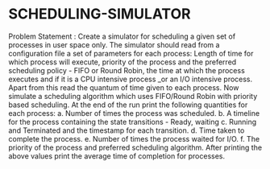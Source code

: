# SCHEDULING-SIMULATOR
Problem Statement : Create a simulator for scheduling a given set of processes in user space only. The simulator should read from a configuration file a set of parameters for each process: Length of time for which process will execute, priority of the process and the preferred scheduling policy - FIFO or Round Robin, the time at which the process executes and if it is a CPU intensive process _or an I/O intensive process. Apart from this read the quantum of time given to each process. Now simulate a scheduling algorithm which uses FIFO/Round Robin with priority based scheduling.
At the end of the run print the following quantities for each process: 
a. Number of times the process was scheduled. 
b. A timeline for the process containing the state transitions - Ready, waiting 
c. Running and Terminated and the timestamp for each transition. 
d. Time taken to complete the process. 
e. Number of times the process waited for I/O. 
f. The priority of the process and preferred scheduling algorithm.
After printing the above values print the average time of completion for processes.
